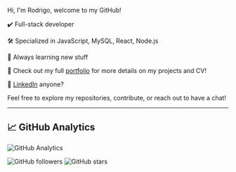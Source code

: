 Hi, I'm Rodrigo, welcome to my GitHub!

✔️ Full-stack developer

🛠 Specialized in JavaScript, MySQL, React, Node.js

👀 Always learning new stuff

📑 Check out my full [portfolio](https://r0dmd.github.io/portfolio/) for more details on my projects and CV!

🤝 [LinkedIn](https://www.linkedin.com/in/rodrigo-md/) anyone?

Feel free to explore my repositories, contribute, or reach out to have a chat!

---

## 📈 GitHub Analytics

![GitHub Analytics](https://github-readme-stats.vercel.app/api?username=r0dmd&show_icons=true&count_private=true&hide_title=true)

![GitHub followers](https://img.shields.io/github/followers/r0dmd?style=social)
![GitHub stars](https://img.shields.io/github/stars/r0dmd?style=social)

